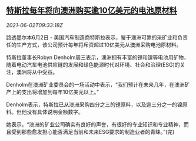 <!--1622628063000-->
[特斯拉每年将向澳洲购买逾10亿美元的电池原材料](https://cn.reuters.com/article/tesla-au-ev-battery-0602-idCNKCS2DE0WA)
------

<div><i>2021-06-02T09:33:18Z</i></div><p>路透墨尔本6月2日 - 美国汽车制造商特斯拉表示，鉴于澳洲可靠的采矿业和负责任的生产方式，该公司预计每年将斥资超过10亿美元从澳洲采购电池原材料。</p><p>特斯拉董事长Robyn Denholm周三表示，澳洲拥有丰富的锂和镍等电池用矿物，随着电动汽车电池供应链的发展和绿色能源时代对环境、社会和治理(ESG)的关注，澳洲将从中受益。</p><p>Denholm在澳洲矿业委员会的一场活动中表示，“我们预计在未来几年，在澳洲矿产上的支出将增加到每年10亿美元以上。”</p><p>Denholm表示，特斯拉已从澳洲采购四分之三的锂原料，以及逾三分之一的镍原料。但他没有具体说明金额数字。</p><p>她表示，“澳洲的矿业公司确实有良好的声誉，有很好的专业知识和专业精神，而且受到那些愈发担心能否满足当前和未来ESG要求的制造业者的青睐。”(完)</p>
